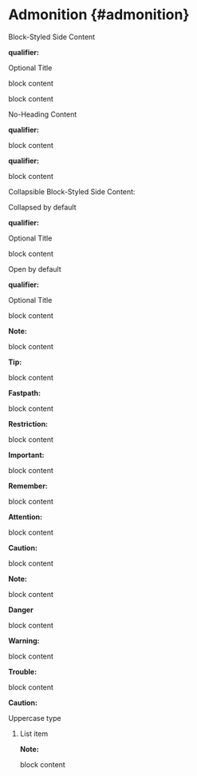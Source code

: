 # Admonition {#admonition}

Block-Styled Side Content

**qualifier:**

Optional Title

block content

block content

No-Heading Content

**qualifier:**

block content

**qualifier:**

block content

Collapsible Block-Styled Side Content:

Collapsed by default

**qualifier:**

Optional Title

block content

Open by default

**qualifier:**

Optional Title

block content

**Note:**

block content

**Tip:**

block content

**Fastpath:**

block content

**Restriction:**

block content

**Important:**

block content

**Remember:**

block content

**Attention:**

block content

**Caution:**

block content

**Note:**

block content

**Danger**

block content

**Warning:**

block content

**Trouble:**

block content

**Caution:**

Uppercase type

1.  List item

    **Note:**

    block content


